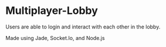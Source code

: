 # Multiplayer-Lobby

Users are able to login and interact with each other in the lobby.

Made using Jade, Socket.Io, and Node.js
